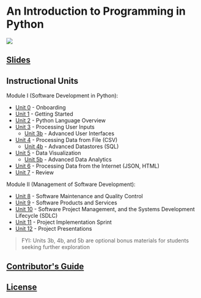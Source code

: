# An Introduction to Programming in Python

![](https://www.perforce.com/sites/default/files/image/2018-08/image-blog-enterprises-investing-python%20(2).jpg)

## [Slides](https://docs.google.com/presentation/d/1CPZXF_JO-zi6i6_OU7mGYvDJdqB3LBo7HF4bmyCbjMY/edit?usp=sharing)

## Instructional Units

Module I (Software Development in Python):

  + [Unit 0](/units/unit-0.md) - Onboarding
  + [Unit 1](/units/unit-1.md) - Getting Started
  + [Unit 2](/units/unit-2.md) - Python Language Overview
  + [Unit 3](/units/unit-3.md) - Processing User Inputs
    + [Unit 3b](/units/unit-3b.md) - Advanced User Interfaces
  + [Unit 4](/units/unit-4.md) - Processing Data from File (CSV)
    + [Unit 4b](/units/unit-4b.md) - Advanced Datastores (SQL)
  + [Unit 5](/units/unit-5.md) - Data Visualization
    + [Unit 5b](/units/unit-5b.md) - Advanced Data Analytics
  + [Unit 6](/units/unit-6.md) - Processing Data from the Internet (JSON, HTML)
  + [Unit 7](/units/unit-7.md) - Review

Module II (Management of Software Development):

  + [Unit 8](/units/unit-8.md) - Software Maintenance and Quality Control
  + [Unit 9](/units/unit-9.md) - Software Products and Services
  + [Unit 10](/units/unit-10.md) - Software Project Management, and the Systems Development Lifecycle (SDLC)
  + [Unit 11](/units/unit-11.md) - Project Implementation Sprint
  + [Unit 12](/units/unit-12.md) - Project Presentations

> FYI: Units 3b, 4b, and 5b are optional bonus materials for students seeking further exploration


## [Contributor's Guide](/CONTRIBUTING.md)

## [License](/LICENSE.md)
